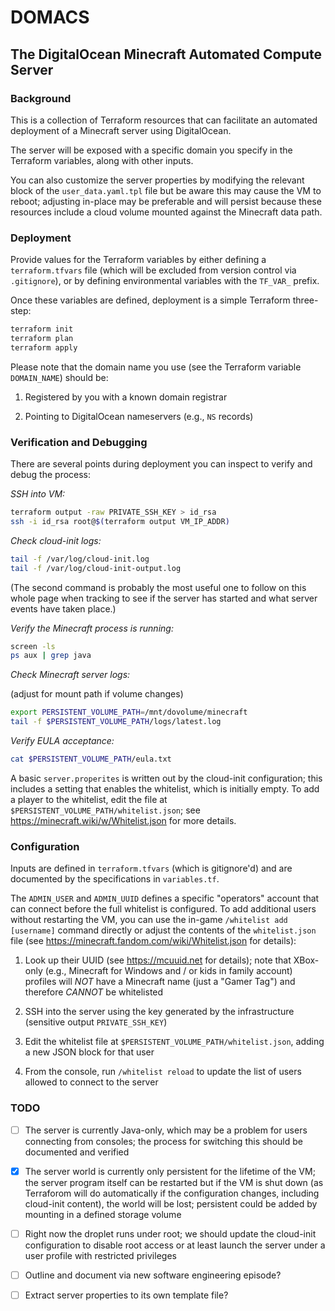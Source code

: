 # DOMACS

## The DigitalOcean Minecraft Automated Compute Server

### Background

This is a collection of Terraform resources that can facilitate an automated deployment of a Minecraft server using DigitalOcean.

The server will be exposed with a specific domain you specify in the Terraform variables, along with other inputs.

You can also customize the server properties by modifying the relevant block of the `user_data.yaml.tpl` file but be aware this may cause the VM to reboot; adjusting in-place may be preferable and will persist because these resources include a cloud volume mounted against the Minecraft data path.

### Deployment

Provide values for the Terraform variables by either defining a `terraform.tfvars` file (which will be excluded from version control via `.gitignore`), or by defining environmental variables with the `TF_VAR_` prefix.

Once these variables are defined, deployment is a simple Terraform three-step:

```sh
terraform init
terraform plan
terraform apply
```

Please note that the domain name you use (see the Terraform variable `DOMAIN_NAME`) should be:

1. Registered by you with a known domain registrar

1. Pointing to DigitalOcean nameservers (e.g., `NS` records)

### Verification and Debugging

There are several points during deployment you can inspect to verify and debug the process:

*SSH into VM:*

```sh
terraform output -raw PRIVATE_SSH_KEY > id_rsa
ssh -i id_rsa root@$(terraform output VM_IP_ADDR)
```

*Check cloud-init logs:*

```sh
tail -f /var/log/cloud-init.log
tail -f /var/log/cloud-init-output.log
```

(The second command is probably the most useful one to follow on this whole page when tracking to see if the server has started and what server events have taken place.)

*Verify the Minecraft process is running:*

```sh
screen -ls
ps aux | grep java
```

*Check Minecraft server logs:*

(adjust for mount path if volume changes)

```sh
export PERSISTENT_VOLUME_PATH=/mnt/dovolume/minecraft
tail -f $PERSISTENT_VOLUME_PATH/logs/latest.log
```

*Verify EULA acceptance:*

```sh
cat $PERSISTENT_VOLUME_PATH/eula.txt
```

A basic `server.properites` is written out by the cloud-init configuration; this includes a setting that enables the whitelist, which is initially empty. To add a player to the whitelist, edit the file at `$PERSISTENT_VOLUME_PATH/whitelist.json`; see https://minecraft.wiki/w/Whitelist.json for more details.

### Configuration

Inputs are defined in `terraform.tfvars` (which is gitignore'd) and are documented by the specifications in `variables.tf`.

The `ADMIN_USER` and `ADMIN_UUID` defines a specific "operators" account that can connect before the full whitelist is configured. To add additional users without restarting the VM, you can use the in-game `/whitelist add [username]` command directly or adjust the contents of the `whitelist.json` file (see https://minecraft.fandom.com/wiki/Whitelist.json for details):

1. Look up their UUID (see https://mcuuid.net for details); note that XBox-only (e.g., Minecraft for Windows and / or kids in family account) profiles will *NOT* have a Minecraft name (just a "Gamer Tag") and therefore *CANNOT* be whitelisted

2. SSH into the server using the key generated by the infrastructure (sensitive output `PRIVATE_SSH_KEY`)

3. Edit the whitelist file at `$PERSISTENT_VOLUME_PATH/whitelist.json`, adding a new JSON block for that user

4. From the console, run `/whitelist reload` to update the list of users allowed to connect to the server

### TODO

- [ ] The server is currently Java-only, which may be a problem for users connecting from consoles; the process for switching this should be documented and verified

- [x] The server world is currently only persistent for the lifetime of the VM; the server program itself can be restarted but if the VM is shut down (as Terraforom will do automatically if the configuration changes, including cloud-init content), the world will be lost; persistent could be added by mounting in a defined storage volume

- [ ] Right now the droplet runs under root; we should update the cloud-init configuration to disable root access or at least launch the server under a user profile with restricted privileges

- [ ] Outline and document via new software engineering episode?

- [ ] Extract server properties to its own template file?
